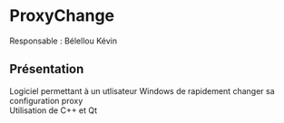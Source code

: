 ProxyChange
======

Responsable : B&eacute;lellou K&eacute;vin  

Pr&eacute;sentation
-------------------

Logiciel permettant &agrave; un utlisateur Windows de rapidement changer sa configuration proxy  
Utilisation de C++ et Qt  
